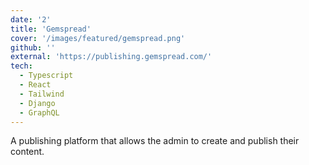 ```yaml
---
date: '2'
title: 'Gemspread'
cover: '/images/featured/gemspread.png'
github: ''
external: 'https://publishing.gemspread.com/'
tech:
  - Typescript
  - React
  - Tailwind
  - Django
  - GraphQL
---
```


A publishing platform that allows the admin to create and publish their content.
